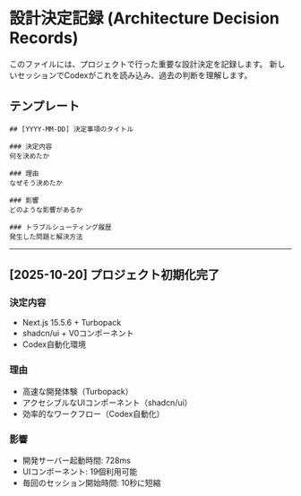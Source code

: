 # 設計決定記録 (Architecture Decision Records)

このファイルには、プロジェクトで行った重要な設計決定を記録します。
新しいセッションでCodexがこれを読み込み、過去の判断を理解します。

## テンプレート

```
## [YYYY-MM-DD] 決定事項のタイトル

### 決定内容
何を決めたか

### 理由
なぜそう決めたか

### 影響
どのような影響があるか

### トラブルシューティング履歴
発生した問題と解決方法
```

---

## [2025-10-20] プロジェクト初期化完了

### 決定内容
- Next.js 15.5.6 + Turbopack
- shadcn/ui + V0コンポーネント
- Codex自動化環境

### 理由
- 高速な開発体験（Turbopack）
- アクセシブルなUIコンポーネント（shadcn/ui）
- 効率的なワークフロー（Codex自動化）

### 影響
- 開発サーバー起動時間: 728ms
- UIコンポーネント: 19個利用可能
- 毎回のセッション開始時間: 10秒に短縮

